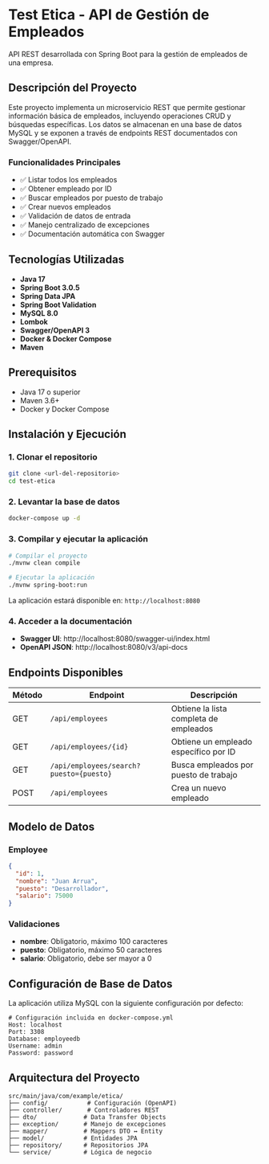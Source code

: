 # Test Etica - API de Gestión de Empleados

API REST desarrollada con Spring Boot para la gestión de empleados de una empresa.

## Descripción del Proyecto

Este proyecto implementa un microservicio REST que permite gestionar información básica de empleados, incluyendo operaciones CRUD y búsquedas específicas. Los datos se almacenan en una base de datos MySQL y se exponen a través de endpoints REST documentados con Swagger/OpenAPI.

### Funcionalidades Principales

- ✅ Listar todos los empleados
- ✅ Obtener empleado por ID
- ✅ Buscar empleados por puesto de trabajo
- ✅ Crear nuevos empleados
- ✅ Validación de datos de entrada
- ✅ Manejo centralizado de excepciones
- ✅ Documentación automática con Swagger

## Tecnologías Utilizadas

- **Java 17**
- **Spring Boot 3.0.5**
- **Spring Data JPA**
- **Spring Boot Validation**
- **MySQL 8.0**
- **Lombok**
- **Swagger/OpenAPI 3**
- **Docker & Docker Compose**
- **Maven**

## Prerequisitos

- Java 17 o superior
- Maven 3.6+
- Docker y Docker Compose

## Instalación y Ejecución

### 1. Clonar el repositorio
```bash
git clone <url-del-repositorio>
cd test-etica
```

### 2. Levantar la base de datos
```bash
docker-compose up -d
```

### 3. Compilar y ejecutar la aplicación
```bash
# Compilar el proyecto
./mvnw clean compile

# Ejecutar la aplicación
./mvnw spring-boot:run
```

La aplicación estará disponible en: `http://localhost:8080`

### 4. Acceder a la documentación
- **Swagger UI**: http://localhost:8080/swagger-ui/index.html
- **OpenAPI JSON**: http://localhost:8080/v3/api-docs

## Endpoints Disponibles

| Método | Endpoint | Descripción |
|--------|----------|-------------|
| GET    | `/api/employees` | Obtiene la lista completa de empleados |
| GET    | `/api/employees/{id}` | Obtiene un empleado específico por ID |
| GET    | `/api/employees/search?puesto={puesto}` | Busca empleados por puesto de trabajo |
| POST   | `/api/employees` | Crea un nuevo empleado |

## Modelo de Datos

### Employee
```json
{
  "id": 1,
  "nombre": "Juan Arrua",
  "puesto": "Desarrollador", 
  "salario": 75000
}
```

### Validaciones
- **nombre**: Obligatorio, máximo 100 caracteres
- **puesto**: Obligatorio, máximo 50 caracteres  
- **salario**: Obligatorio, debe ser mayor a 0

## Configuración de Base de Datos

La aplicación utiliza MySQL con la siguiente configuración por defecto:

```properties
# Configuración incluida en docker-compose.yml
Host: localhost
Port: 3308
Database: employeedb
Username: admin
Password: password
```

## Arquitectura del Proyecto

```
src/main/java/com/example/etica/
├── config/           # Configuración (OpenAPI)
├── controller/       # Controladores REST
├── dto/             # Data Transfer Objects
├── exception/       # Manejo de excepciones
├── mapper/          # Mappers DTO ↔ Entity
├── model/           # Entidades JPA
├── repository/      # Repositorios JPA
└── service/         # Lógica de negocio
```
